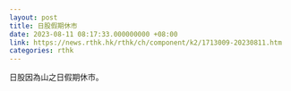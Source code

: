 ```yaml
---
layout: post
title: 日股假期休市
date: 2023-08-11 08:17:33.000000000 +08:00
link: https://news.rthk.hk/rthk/ch/component/k2/1713009-20230811.htm
categories: rthk
---
```


日股因為山之日假期休市。
